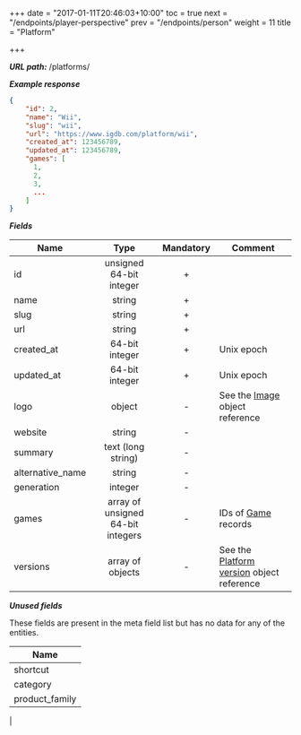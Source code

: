 +++
date = "2017-01-11T20:46:03+10:00"
toc = true
next = "/endpoints/player-perspective"
prev = "/endpoints/person"
weight = 11
title = "Platform"

+++

***URL path:*** /platforms/

***Example response***

```json
{
    "id": 2,
    "name": "Wii",
    "slug": "wii",
    "url": "https://www.igdb.com/platform/wii",
    "created_at": 123456789,
    "updated_at": 123456789,
    "games": [
      1,
      2,
      3,
      ...
    ]
}
```

***Fields***

| Name             | Type                              | Mandatory | Comment |
| ---------------- |:---------------------------------:|:---------:| ------- |
| id               | unsigned 64-bit integer           |     +     ||
| name             | string                            |     +     ||
| slug             | string                            |     +     ||
| url              | string                            |     +     ||
| created_at       | 64-bit integer                    |     +     | Unix epoch |
| updated_at       | 64-bit integer                    |     +     | Unix epoch |
| logo             | object                            |     -     | See the [Image](../../misc-objects/image) object reference |
| website          | string                            |     -     ||
| summary          | text (long string)                |     -     ||
| alternative_name | string                            |     -     ||
| generation       | integer                           |     -     ||
| games            | array of unsigned 64-bit integers |     -     | IDs of [Game](../game) records |
| versions         | array of objects                  |     -     | See the [Platform version](../../misc-objects/platform-version) object reference |

***Unused fields***

These fields are present in the meta field list but has no data for any of the entities.

| Name |
| ---- |
| shortcut |
| category |
| product_family 
|
